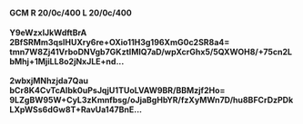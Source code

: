 #### GCM R 20/0c/400 L 20/0c/400
**Y9eWzxIJkWdftBrA**<br/>**2BfSRMm3qsIHUXry6re+OXio11H3g196XmG0c2SR8a4=**<br/>**tmn7W8Zj41VrboDNVgb7GKztlMIQ7aD/wpXcrGhx5/5QXWOH8/+75cn2LbMhj+1MjiLL8o2jNxJLE+nd...**<br/><br/>
**2wbxjMNhzjda7Qau**<br/>**bCr8K4CvTcAlbk0uPsJqjU1TUoLVAW9BR/BBMzjf2Ho=**<br/>**9LZgBW95W+CyL3zKmnfbsg/oJjaBgHbYR/fzXyMWn7D/hu8BFCrDzPDkLXpWSs6dGw8T+RavUa147BnE...**